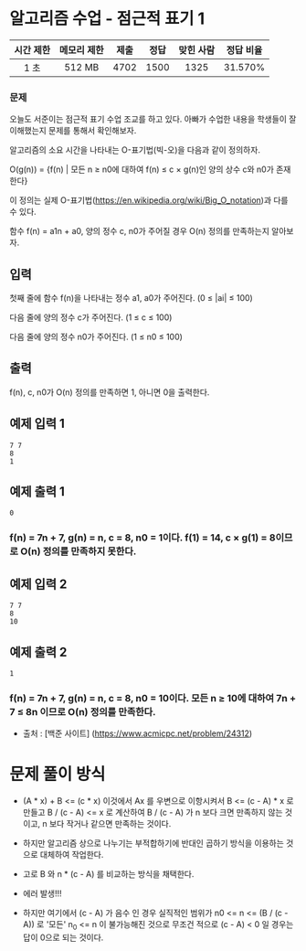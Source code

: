 # 알고리즘 수업 - 점근적 표기 1
 
| 시간 제한 |	메모리 제한 |	제출 |	정답 |	맞힌 사람 |	정답 비율 |
| :------: | :---------: | :--: | :---: | :-------: | :------: |
|   1 초   |    512 MB  |	 4702  |	1500 |  	1325  |	31.570%  |

### 문제

오늘도 서준이는 점근적 표기 수업 조교를 하고 있다. 아빠가 수업한 내용을 학생들이 잘 이해했는지 문제를 통해서 확인해보자.

알고리즘의 소요 시간을 나타내는 O-표기법(빅-오)을 다음과 같이 정의하자.

O(g(n)) = {f(n) | 모든 n ≥ n0에 대하여 f(n) ≤ c × g(n)인 양의 상수 c와 n0가 존재한다}

이 정의는 실제 O-표기법(https://en.wikipedia.org/wiki/Big_O_notation)과 다를 수 있다.

함수 f(n) = a1n + a0, 양의 정수 c, n0가 주어질 경우 O(n) 정의를 만족하는지 알아보자.

입력
---

첫째 줄에 함수 f(n)을 나타내는 정수 a1, a0가 주어진다. (0 ≤ |ai| ≤ 100) 

다음 줄에 양의 정수 c가 주어진다. (1 ≤ c ≤ 100)

다음 줄에 양의 정수 n0가 주어진다. (1 ≤ n0 ≤ 100)


출력
---

f(n), c, n0가 O(n) 정의를 만족하면 1, 아니면 0을 출력한다.


예제 입력 1 
---

```
7 7
8
1
```

예제 출력 1 
---

```
0
```

### f(n) = 7n + 7, g(n) = n, c = 8, n0 = 1이다. f(1) = 14, c × g(1) = 8이므로 O(n) 정의를 만족하지 못한다.

예제 입력 2 
---

```
7 7
8
10
```

예제 출력 2 
---

```
1
```

### f(n) = 7n + 7, g(n) = n, c = 8, n0 = 10이다. 모든 n ≥ 10에 대하여 7n + 7 ≤ 8n 이므로 O(n) 정의를 만족한다.

- 출처 : [백준 사이트] (https://www.acmicpc.net/problem/24312)


# 문제 풀이 방식

-  (A * x) + B <= (c * x) 이것에서 Ax 를 우변으로 이항시켜서 B <= (c - A) * x 로 만들고 B / (c - A) <= x 로 계산하여  B / (c - A) 가 n 보다 크면 만족하지 않는 것이고, n 보다 작거나 같으면 만족하는 것이다. 

- 하지만 알고리즘 상으로 나누기는 부적합하기에 반대인 곱하기 방식을 이용하는 것으로 대체하여 작업한다.

- 고로 B 와 n * (c - A) 를 비교하는 방식을 채택한다.

- 에러 발생!!!
- 하지만 여기에서 (c - A) 가 음수 인 경우 실직적인 범위가 n0 <= n <= (B / (c - A)) 로 '모든' n<sub>0</sub> <= n 이 불가능해진 것으로 무조건 적으로 (c - A) < 0 일 경우는 답이 0으로 되는 것이다.